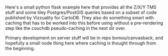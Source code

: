 Here's a small python flask example here that provides all the Z/X/Y
TMS stuff and some tiley Postgres/PostGIS queries based on a subset of 
code published by Vizzuality for CartoDB. They also do something 
smart with caching that has to be worked into this before using without a 
pre-rendering step like the couchdb pseudo-caching in the next dir over.

Primary development on server stuff will be in repo bvmou/canvasback,
and hopefully a small node thing here where caching is thought
through from the beginning.
